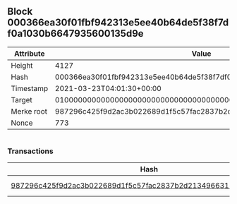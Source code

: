 ## Block 000366ea30f01fbf942313e5ee40b64de5f38f7df0a1030b6647935600135d9e

Attribute | Value
--- | ---
Height | 4127
Hash | 000366ea30f01fbf942313e5ee40b64de5f38f7df0a1030b6647935600135d9e
Timestamp | 2021-03-23T04:01:30+00:00
Target | 0100000000000000000000000000000000000000000000000000000000000000
Merke root | 987296c425f9d2ac3b022689d1f5c57fac2837b2d213496631512ca868fa871f
Nonce | 773

```

```

### Transactions

Hash | Amount
--- | ---
[987296c425f9d2ac3b022689d1f5c57fac2837b2d213496631512ca868fa871f](987296c425f9d2ac3b022689d1f5c57fac2837b2d213496631512ca868fa871f.md) | 10.00000000 SKEPTI 
